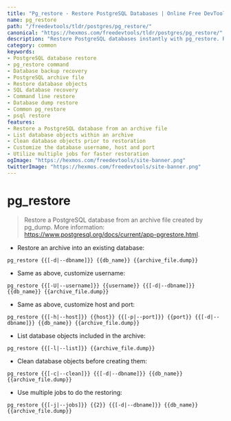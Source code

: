 ```yaml
---
title: "Pg_restore - Restore PostgreSQL Databases | Online Free DevTools by Hexmos"
name: pg_restore
path: "/freedevtools/tldr/postgres/pg_restore/"
canonical: "https://hexmos.com/freedevtools/tldr/postgres/pg_restore/"
description: "Restore PostgreSQL databases instantly with pg_restore. Recover data from backups and manage database objects easily. Free online tool, no registration required."
category: common
keywords:
- PostgreSQL database restore
- pg_restore command
- Database backup recovery
- PostgreSQL archive file
- Restore database objects
- SQL database recovery
- Command line restore
- Database dump restore
- Common pg_restore
- psql restore
features:
- Restore a PostgreSQL database from an archive file
- List database objects within an archive
- Clean database objects prior to restoration
- Customize the database username, host and port
- Utilize multiple jobs for faster restoration
ogImage: "https://hexmos.com/freedevtools/site-banner.png"
twitterImage: "https://hexmos.com/freedevtools/site-banner.png"
---
```


# pg_restore

> Restore a PostgreSQL database from an archive file created by pg_dump.
> More information: <https://www.postgresql.org/docs/current/app-pgrestore.html>.

- Restore an archive into an existing database:

`pg_restore {{[-d|--dbname]}} {{db_name}} {{archive_file.dump}}`

- Same as above, customize username:

`pg_restore {{[-U|--username]}} {{username}} {{[-d|--dbname]}} {{db_name}} {{archive_file.dump}}`

- Same as above, customize host and port:

`pg_restore {{[-h|--host]}} {{host}} {{[-p|--port]}} {{port}} {{[-d|--dbname]}} {{db_name}} {{archive_file.dump}}`

- List database objects included in the archive:

`pg_restore {{[-l|--list]}} {{archive_file.dump}}`

- Clean database objects before creating them:

`pg_restore {{[-c|--clean]}} {{[-d|--dbname]}} {{db_name}} {{archive_file.dump}}`

- Use multiple jobs to do the restoring:

`pg_restore {{[-j|--jobs]}} {{2}} {{[-d|--dbname]}} {{db_name}} {{archive_file.dump}}`
